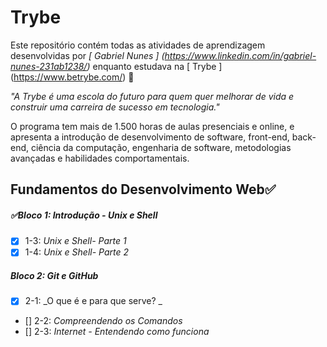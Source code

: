 # Trybe

Este repositório contém todas as atividades de aprendizagem desenvolvidas por _[ Gabriel Nunes ] (https://www.linkedin.com/in/gabriel-nunes-231ab1238/)_ enquanto estudava na [ Trybe ] (https://www.betrybe.com/) :rocket:

_"A Trybe é uma escola do futuro para quem quer melhorar de vida e construir uma carreira de sucesso em tecnologia."_

O programa tem mais de 1.500 horas de aulas presenciais e online, e apresenta a introdução de desenvolvimento de software, front-end, back-end, ciência da computação, engenharia de software, metodologias avançadas e habilidades comportamentais.

## Fundamentos do Desenvolvimento Web:white_check_mark:

##### :white_check_mark:Bloco 1: Introdução - Unix e Shell

- [X] 1-3: _Unix e Shell- Parte 1_
- [X] 1-4: _Unix e Shell- Parte 2_

##### Bloco 2: Git e GitHub

- [X] 2-1: _O que é e para que serve? _
- [] 2-2: _Compreendendo os Comandos_
- [] 2-3: _Internet - Entendendo como funciona_
